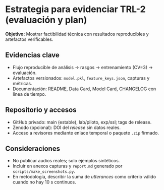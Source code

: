 # Estrategia para evidenciar TRL-2 (evaluación y plan)

**Objetivo:** Mostrar factibilidad técnica con resultados reproducibles y artefactos verificables.

## Evidencias clave
- Flujo reproducible de análisis → rasgos → entrenamiento (CV=3) → evaluación.
- Artefactos versionados: `model.pkl`, `feature_keys.json`, capturas y métricas.
- Documentación: README, Data Card, Model Card, CHANGELOG con línea de tiempo.

## Repositorio y accesos
- GitHub privado: main (estable), lab/piloto, exp/ssl; tags de release.
- Zenodo (opcional): DOI del *release* sin datos reales.
- Acceso a revisores mediante enlace temporal o paquete `.zip` firmado.

## Consideraciones
- No publicar audios reales; solo ejemplos sintéticos.
- Incluir en anexos capturas y `report.md` generado por `scripts/make_screenshots.py`.
- En metodología, describir la suma de *utterances* como criterio válido cuando no hay 10 s continuos.
